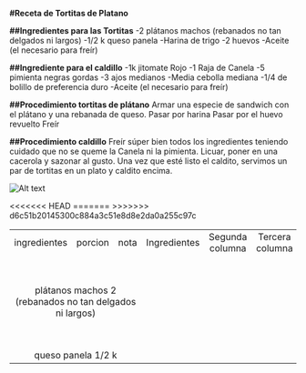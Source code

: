 **#Receta de Tortitas de Platano**

**##Ingredientes para las Tortitas**
-2 plátanos machos (rebanados no tan delgados ni largos)
-1/2 k  queso panela
-Harina de trigo 
-2 huevos
-Aceite (el necesario para freír)

**##Ingrediente para el caldillo**
-1k jitomate Rojo
-1 Raja de Canela
-5 pimienta negras gordas
-3 ajos medianos
-Media cebolla mediana
-1/4 de bolillo de preferencia duro
-Aceite (el necesario para freír) 

**##Procedimiento tortitas de plátano**
Armar una especie de sandwich con el plátano y una rebanada de queso.
Pasar por harina
Pasar por el huevo revuelto
Freír

**##Procedimiento caldillo**
Freír súper bien todos los ingredientes teniendo cuidado que no se queme la Canela ni la pimienta.
Licuar, poner en una cacerola y sazonar al gusto.
Una vez que esté listo el caldito, servimos un par de tortitas en un plato y caldito encima.


![Alt text](https://i.ytimg.com/vi/YBfk5UjhtNQ/maxresdefault.jpg "Imagen Torta")

<table style="width: 100%; text-align: center;">
  <tr>
<<<<<<< HEAD
    <td style="width: 33%;">ingredientes</td>
    <td style="width: 33%;">porcion </td>
    <td style="width: 33%;">nota</td>
=======
    <td style="width: 33%;">Ingredientes</td>
    <td style="width: 33%;">Segunda columna</td>
    <td style="width: 33%;">Tercera columna</td>
>>>>>>> d6c51b20145300c884a3c51e8d8e2da0a255c97c
  </tr>
  <tr>
    <td colspan="3" style="width: 100%; padding-top: 50px;">plátanos machos  2  (rebanados no tan delgados ni largos)</td>
  </tr>
  <tr>
    <td  colspan="3" style="width: 100%; padding-top: 50px;">queso panela   1/2 k</td>
  </tr>
</table>